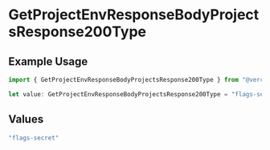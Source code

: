 # GetProjectEnvResponseBodyProjectsResponse200Type

## Example Usage

```typescript
import { GetProjectEnvResponseBodyProjectsResponse200Type } from "@vercel/sdk/models/getprojectenvop.js";

let value: GetProjectEnvResponseBodyProjectsResponse200Type = "flags-secret";
```

## Values

```typescript
"flags-secret"
```